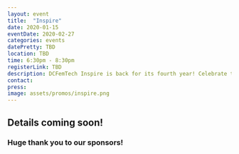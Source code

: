 ```yaml
---
layout: event
title:  "Inspire"
date: 2020-01-15
eventDate: 2020-02-27
categories: events
datePretty: TBD
location: TBD
time: 6:30pm - 8:30pm
registerLink: TBD
description: DCFemTech Inspire is back for its fourth year! Celebrate the success of women in the DC tech community. Join DCFemTech as we share and celebrate your accomplishments, large and small. Expect a good mix of networking, small activities, heavy hors d'oeuvres and a celebratory toast for a great year ahead. Share your success, celebrate others, and empower our community.
contact:
press:
image: assets/promos/inspire.png
---
```


## Details coming soon!

### Huge thank you to our sponsors!
<div class="m-sponsors">
  <ul>
    
  </ul>
</div>
